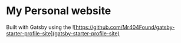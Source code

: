 # My Personal website

Built with Gatsby using the ![https://github.com/Mr404Found/gatsby-starter-profile-site](gatsby-starter-profile-site)
